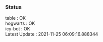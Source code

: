 ### Status


table : OK  
hogwarts : OK  
icy-bot : OK  
Latest Update : 2021-11-25 06:09:16.888344
